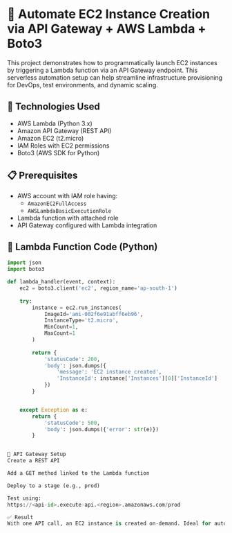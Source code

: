 # 🚀 Automate EC2 Instance Creation via API Gateway + AWS Lambda + Boto3

This project demonstrates how to programmatically launch EC2 instances by triggering a Lambda function via an API Gateway endpoint. This serverless automation setup can help streamline infrastructure provisioning for DevOps, test environments, and dynamic scaling.

## 🔧 Technologies Used
- AWS Lambda (Python 3.x)
- Amazon API Gateway (REST API)
- Amazon EC2 (t2.micro)
- IAM Roles with EC2 permissions
- Boto3 (AWS SDK for Python)

## 📋 Prerequisites
- AWS account with IAM role having:
  - `AmazonEC2FullAccess`
  - `AWSLambdaBasicExecutionRole`
- Lambda function with attached role
- API Gateway configured with Lambda integration

## 📌 Lambda Function Code (Python)
```python
import json
import boto3

def lambda_handler(event, context):
    ec2 = boto3.client('ec2', region_name='ap-south-1')
    
    try:
        instance = ec2.run_instances(
            ImageId='ami-002f6e91abff6eb96',
            InstanceType='t2.micro',
            MinCount=1,
            MaxCount=1
        )
        
        return {
            'statusCode': 200,
            'body': json.dumps({
                'message': 'EC2 instance created',
                'InstanceId': instance['Instances'][0]['InstanceId']
            })
        }


    except Exception as e:
        return {
            'statusCode': 500,
            'body': json.dumps({'error': str(e)})
        }


📡 API Gateway Setup
Create a REST API

Add a GET method linked to the Lambda function

Deploy to a stage (e.g., prod)

Test using:
https://<api-id>.execute-api.<region>.amazonaws.com/prod

✅ Result
With one API call, an EC2 instance is created on-demand. Ideal for automation, cost-saving, and quick provisioning.
